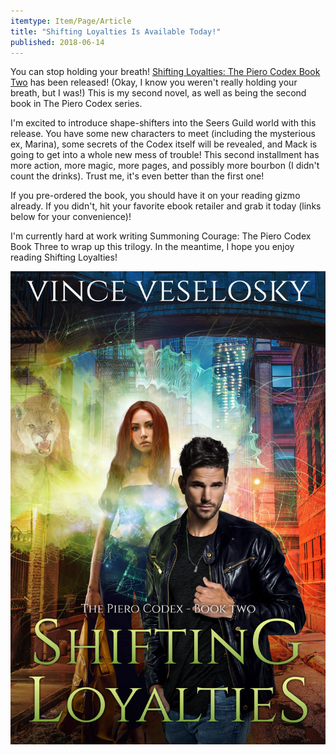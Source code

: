```yaml
---
itemtype: Item/Page/Article
title: "Shifting Loyalties Is Available Today!"
published: 2018-06-14
---
```


You can stop holding your breath! [Shifting Loyalties: The Piero Codex Book Two][1]
has been released! (Okay, I know you weren't really holding your breath, but I
was!) This is my second novel, as well as being the second book in The Piero
Codex series.

I'm excited to introduce shape-shifters into the Seers Guild world with this
release. You have some new characters to meet (including the mysterious ex,
Marina), some secrets of the Codex itself will be revealed, and Mack is going to
get into a whole new mess of trouble! This second installment has more action,
more magic, more pages, and possibly more bourbon (I didn't count the drinks).
Trust me, it's even better than the first one!

If you pre-ordered the book, you should have it on your reading gizmo already.
If you didn't, hit your favorite ebook retailer and grab it today (links below
for your convenience)!

I'm currently hard at work writing Summoning Courage: The Piero Codex Book
Three to wrap up this trilogy. In the meantime, I hope you enjoy reading
Shifting Loyalties!

[<img src="cover-PC2-ShiftingLoyalties.jpg" alt="Shifting Loyalties: The Piero Codex Book Two" />][1]

[1]: https://https://books2read.com/b/vv-shifting-loyalties
